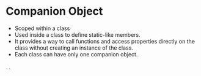 # Companion Object
- Scoped within a class
-  Used inside a class to define static-like members.
- It provides a way to call functions and access properties directly on the class without creating an instance of the class.
- Each class can have only one companion object.

```

``
